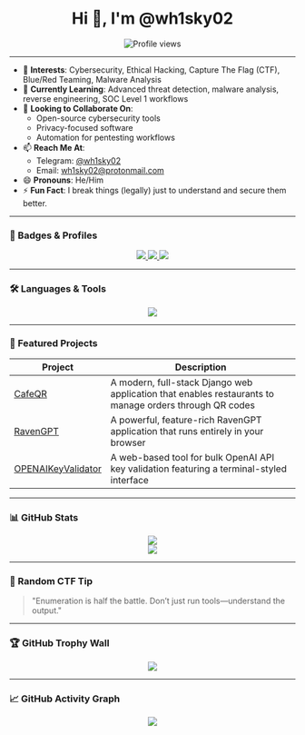 <h1 align="center">Hi 👋, I'm @wh1sky02</h1>

<p align="center">
  <img src="https://komarev.com/ghpvc/?username=wh1sky02&label=Profile%20views&color=0e75b6&style=flat" alt="Profile views" />
</p>

---

- 👀 **Interests**: Cybersecurity, Ethical Hacking, Capture The Flag (CTF), Blue/Red Teaming, Malware Analysis  
- 🌱 **Currently Learning**: Advanced threat detection, malware analysis, reverse engineering, SOC Level 1 workflows  
- 💞️ **Looking to Collaborate On**:  
  - Open-source cybersecurity tools  
  - Privacy-focused software  
  - Automation for pentesting workflows  
- 📫 **Reach Me At**:  
  - Telegram: [@wh1sky02](https://t.me/wh1sky02)  
  - Email: wh1sky02@protonmail.com  
- 😄 **Pronouns**: He/Him  
- ⚡ **Fun Fact**: I break things (legally) just to understand and secure them better.

---

### 🔗 Badges & Profiles

<p align="center">
  <a href="https://tryhackme.com/p/wh1sky02" target="_blank">
    <img src="https://img.shields.io/badge/TryHackMe-%2312100E.svg?style=for-the-badge&logo=tryhackme&logoColor=red" />
  </a>
  <a href="https://app.hackthebox.com/profile/wh1sky02" target="_blank">
    <img src="https://img.shields.io/badge/Hack%20The%20Box-%23013120.svg?style=for-the-badge&logo=hackthebox&logoColor=green" />
  </a>
  <a href="https://github.com/wh1sky02" target="_blank">
    <img src="https://img.shields.io/github/followers/wh1sky02?label=Follow&style=for-the-badge" />
  </a>
</p>

---

### 🛠️ Languages & Tools

<p align="center">
  <img src="https://skillicons.dev/icons?i=python,bash,lua,linux,git,burpsuite,vscode,docker,js" />
</p>

---

### 📌 Featured Projects

| Project | Description |
|--------|-------------|
| [CafeQR](https://github.com/wh1sky02/cafe_qr) | A modern, full-stack Django web application that enables restaurants to manage orders through QR codes|
| [RavenGPT](https://github.com/wh1sky02/RavenGPT) | A powerful, feature-rich RavenGPT application that runs entirely in your browser |
| [OPENAIKeyValidator](https://github.com/wh1sky02/openai-api-key-validator) | A web-based tool for bulk OpenAI API key validation featuring a terminal-styled interface |

---

### 📊 GitHub Stats

<p align="center">
  <img src="https://github-readme-stats.vercel.app/api?username=wh1sky02&show_icons=true&theme=tokyonight" />
  <br />
  <img src="https://github-readme-streak-stats.herokuapp.com?user=wh1sky02&theme=tokyonight&hide_border=false" />
</p>

---

### 🧠 Random CTF Tip
> "Enumeration is half the battle. Don’t just run tools—understand the output."

---

### 🏆 GitHub Trophy Wall

<p align="center">
  <img src="https://github-profile-trophy.vercel.app/?username=wh1sky02&theme=onedark&no-frame=true&column=7" />
</p>

---

### 📈 GitHub Activity Graph

<p align="center">
  <img src="https://github-readme-activity-graph.vercel.app/graph?username=wh1sky02&theme=react-dark" />
</p>

<!---
wh1sky02/wh1sky02 is a ✨ special ✨ repository because its `README.md` (this file) appears on your GitHub profile.
--->
